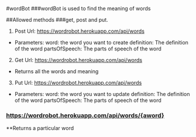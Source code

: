 #wordBot 
###wordBot is used to find the meaning of words

##Allowed methods 
###get, post and put.
1. Post Url: https://wordrobot.herokuapp.com/api/words
 * Parameters: 
  word: the word you want to create
  definition: The definition of the word
  partsOfSpeech: The parts of speech of the word
2. Get Url: https://wordrobot.herokuapp.com/api/words
 * Returns all the words and meaning 
3. Put Url: https://wordrobot.herokuapp.com/api/words
  * Parameters: 
  word: the word you want to update
  definition: The definition of the word
  partsOfSpeech: The parts of speech of the word

### https://wordrobot.herokuapp.com/api/words/{aword}
  **Returns a particular word